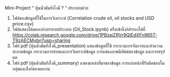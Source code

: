 Mini-Project “ หุ้นน้ำมันยังไงดี ? “ ประกอบด้วย
1) ไฟล์ของข้อมูลที่ใช้ในการวิเคราะห์ (Correlation crude oil, oil stocks and USD price.csv)
2) ไฟล์แสดงโค้ดและคำบรรยายประกอบ (Oil_Stock.ipynb) หรือเข้าลิ้งก์สำรองได้ที่ https://colab.research.google.com/drive/1PBzajZRVr9QlEdXFn965T-T9zAECMvbn?usp=sharing
3) ไฟล์ pdf (หุ้นน้ำมันยังไงดี_presentation) แสดงข้อมูลที่ใช้ กระบวนการจัดการและทำความสะอาดข้อมูล กระบวนการย่อยและการวิเคราะห์ข้อมูล การแสดงภาพนิทัศน์ของข้อมูล และการสรุปผล
4) ไฟล์ pdf (หุ้นน้ำมันยังไงดี_summary) แสดงแหล่งที่มาของข้อมูล การแบ่งหน้าที่รับผิดชอบในกลุ่มและลิ้งก์ของผลงาน
